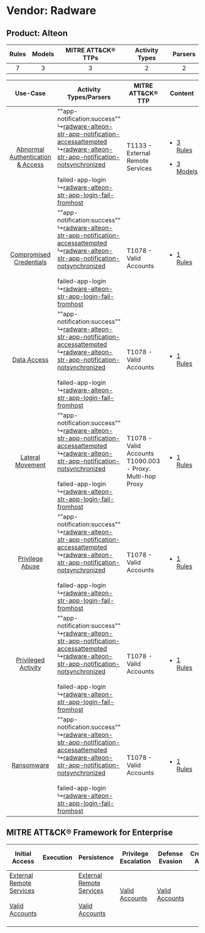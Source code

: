 Vendor: Radware
===============
Product: Alteon
---------------
| Rules | Models | MITRE ATT&CK® TTPs | Activity Types | Parsers |
|:-----:|:------:|:------------------:|:--------------:|:-------:|
|   7   |   3    |         3          |       2        |    2    |

|    Use-Case    | Activity Types/Parsers    | MITRE ATT&CK® TTP    | Content    |
|:----:| ---- | ---- | ---- |
| [Abnormal Authentication & Access](../../../UseCases/uc_abnormal_authentication_&_access.md) |  ""app-notification:success""<br> ↳[radware-alteon-str-app-notification-accessattempted](Ps/pC_radwarealteonstrappnotificationaccessattempted.md)<br> ↳[radware-alteon-str-app-notification-notsynchronized](Ps/pC_radwarealteonstrappnotificationnotsynchronized.md)<br><br> failed-app-login<br> ↳[radware-alteon-str-app-login-fail-fromhost](Ps/pC_radwarealteonstrapploginfailfromhost.md)<br> | T1133 - External Remote Services<br>    | [<ul><li>3 Rules</li></ul><ul><li>3 Models</li></ul>](RM/r_m_radware_alteon_Abnormal_Authentication_&_Access.md) |
|          [Compromised Credentials](../../../UseCases/uc_compromised_credentials.md)          |  ""app-notification:success""<br> ↳[radware-alteon-str-app-notification-accessattempted](Ps/pC_radwarealteonstrappnotificationaccessattempted.md)<br> ↳[radware-alteon-str-app-notification-notsynchronized](Ps/pC_radwarealteonstrappnotificationnotsynchronized.md)<br><br> failed-app-login<br> ↳[radware-alteon-str-app-login-fail-fromhost](Ps/pC_radwarealteonstrapploginfailfromhost.md)<br> | T1078 - Valid Accounts<br>    | [<ul><li>1 Rules</li></ul>](RM/r_m_radware_alteon_Compromised_Credentials.md)    |
|    [Data Access](../../../UseCases/uc_data_access.md)    |  ""app-notification:success""<br> ↳[radware-alteon-str-app-notification-accessattempted](Ps/pC_radwarealteonstrappnotificationaccessattempted.md)<br> ↳[radware-alteon-str-app-notification-notsynchronized](Ps/pC_radwarealteonstrappnotificationnotsynchronized.md)<br><br> failed-app-login<br> ↳[radware-alteon-str-app-login-fail-fromhost](Ps/pC_radwarealteonstrapploginfailfromhost.md)<br> | T1078 - Valid Accounts<br>    | [<ul><li>1 Rules</li></ul>](RM/r_m_radware_alteon_Data_Access.md)    |
|    [Lateral Movement](../../../UseCases/uc_lateral_movement.md)    |  ""app-notification:success""<br> ↳[radware-alteon-str-app-notification-accessattempted](Ps/pC_radwarealteonstrappnotificationaccessattempted.md)<br> ↳[radware-alteon-str-app-notification-notsynchronized](Ps/pC_radwarealteonstrappnotificationnotsynchronized.md)<br><br> failed-app-login<br> ↳[radware-alteon-str-app-login-fail-fromhost](Ps/pC_radwarealteonstrapploginfailfromhost.md)<br> | T1078 - Valid Accounts<br>T1090.003 - Proxy: Multi-hop Proxy<br> | [<ul><li>1 Rules</li></ul>](RM/r_m_radware_alteon_Lateral_Movement.md)    |
|    [Privilege Abuse](../../../UseCases/uc_privilege_abuse.md)    |  ""app-notification:success""<br> ↳[radware-alteon-str-app-notification-accessattempted](Ps/pC_radwarealteonstrappnotificationaccessattempted.md)<br> ↳[radware-alteon-str-app-notification-notsynchronized](Ps/pC_radwarealteonstrappnotificationnotsynchronized.md)<br><br> failed-app-login<br> ↳[radware-alteon-str-app-login-fail-fromhost](Ps/pC_radwarealteonstrapploginfailfromhost.md)<br> | T1078 - Valid Accounts<br>    | [<ul><li>1 Rules</li></ul>](RM/r_m_radware_alteon_Privilege_Abuse.md)    |
|    [Privileged Activity](../../../UseCases/uc_privileged_activity.md)    |  ""app-notification:success""<br> ↳[radware-alteon-str-app-notification-accessattempted](Ps/pC_radwarealteonstrappnotificationaccessattempted.md)<br> ↳[radware-alteon-str-app-notification-notsynchronized](Ps/pC_radwarealteonstrappnotificationnotsynchronized.md)<br><br> failed-app-login<br> ↳[radware-alteon-str-app-login-fail-fromhost](Ps/pC_radwarealteonstrapploginfailfromhost.md)<br> | T1078 - Valid Accounts<br>    | [<ul><li>1 Rules</li></ul>](RM/r_m_radware_alteon_Privileged_Activity.md)    |
|    [Ransomware](../../../UseCases/uc_ransomware.md)    |  ""app-notification:success""<br> ↳[radware-alteon-str-app-notification-accessattempted](Ps/pC_radwarealteonstrappnotificationaccessattempted.md)<br> ↳[radware-alteon-str-app-notification-notsynchronized](Ps/pC_radwarealteonstrappnotificationnotsynchronized.md)<br><br> failed-app-login<br> ↳[radware-alteon-str-app-login-fail-fromhost](Ps/pC_radwarealteonstrapploginfailfromhost.md)<br> | T1078 - Valid Accounts<br>    | [<ul><li>1 Rules</li></ul>](RM/r_m_radware_alteon_Ransomware.md)    |

MITRE ATT&CK® Framework for Enterprise
--------------------------------------
| Initial Access                                                                                                                                   | Execution | Persistence                                                                                                                                      | Privilege Escalation                                                | Defense Evasion                                                     | Credential Access | Discovery | Lateral Movement | Collection | Command and Control                                                                                                                       | Exfiltration | Impact |
| ------------------------------------------------------------------------------------------------------------------------------------------------ | --------- | ------------------------------------------------------------------------------------------------------------------------------------------------ | ------------------------------------------------------------------- | ------------------------------------------------------------------- | ----------------- | --------- | ---------------- | ---------- | ----------------------------------------------------------------------------------------------------------------------------------------- | ------------ | ------ |
| [External Remote Services](https://attack.mitre.org/techniques/T1133)<br><br>[Valid Accounts](https://attack.mitre.org/techniques/T1078)<br><br> |           | [External Remote Services](https://attack.mitre.org/techniques/T1133)<br><br>[Valid Accounts](https://attack.mitre.org/techniques/T1078)<br><br> | [Valid Accounts](https://attack.mitre.org/techniques/T1078)<br><br> | [Valid Accounts](https://attack.mitre.org/techniques/T1078)<br><br> |                   |           |                  |            | [Proxy: Multi-hop Proxy](https://attack.mitre.org/techniques/T1090/003)<br><br>[Proxy](https://attack.mitre.org/techniques/T1090)<br><br> |              |        |